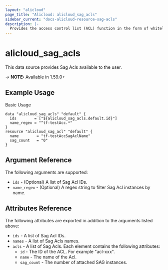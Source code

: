 ```yaml
---
layout: "alicloud"
page_title: "Alicloud: alicloud_sag_acls"
sidebar_current: "docs-alicloud-resource-sag-acls"
description: |-
  Provides the access control list (ACL) function in the form of whitelists and blacklists for different SAG instances.
---
```


# alicloud\_sag\_acls

This data source provides Sag Acls available to the user.

-> **NOTE:** Available in 1.59.0+

## Example Usage

Basic Usage

```
data "alicloud_sag_acls" "default" {
  ids        = ["${alicloud_sag_acls.default.id}"]
  name_regex = "^tf-testAcc.*"
}
resource "alicloud_sag_acl" "default" {
  name        = "tf-testAccSagAclName"
  sag_count   = "0"
}
```
## Argument Reference

The following arguments are supported:

* `ids` - (Optional) A list of Sag Acl IDs.
* `name_regex` - (Optional) A regex string to filter Sag Acl instances by name.

## Attributes Reference

The following attributes are exported in addition to the arguments listed above:

* `ids` - A list of Sag Acl IDs.
* `names` - A list of Sag Acls names. 
* `acls` - A list of Sag Acls. Each element contains the following attributes:
  * `id` - The ID of the ACL. For example "acl-xxx".
  * `name` - The name of the Acl.
  * `sag_count` - The number of attached SAG instances.
